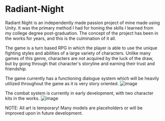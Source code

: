 # Radiant-Night

Radiant Night is an independently made passion project of mine made using Unity. It was the primary method I had for honing the skills I learned from my college degree post-graduation. The concept of the project has been in the works for years, and this is the culmination of it all.

The game is a turn based RPG in which the player is able to use the unique fighting styles and abilities of a large variety of characters. Unlike many games of this genre, characters are not acquired by the luck of the draw, but by going through that character's storyline and earning their trust and friendship.

The game currently has a functioning dialogue system which will be heavily utilized throughout the game as it is very story oriented. 
![image](https://github.com/user-attachments/assets/162d70a9-846e-4e08-8681-e77cfe47e467)


The combat system is currently in early development, with two character kits in the works.
![image](https://github.com/user-attachments/assets/3e026318-fcbf-4483-8851-4fd39d34e3b7)

NOTE: All art is temporary! Many models are placeholders or will be improved upon in future development.
